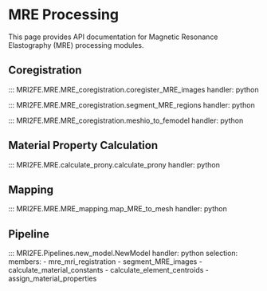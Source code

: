 # MRE Processing

This page provides API documentation for Magnetic Resonance Elastography (MRE) processing modules.

## Coregistration

::: MRI2FE.MRE.MRE_coregistration.coregister_MRE_images
handler: python

::: MRI2FE.MRE.MRE_coregistration.segment_MRE_regions
handler: python

::: MRI2FE.MRE.MRE_coregistration.meshio_to_femodel
handler: python

## Material Property Calculation

::: MRI2FE.MRE.calculate_prony.calculate_prony
handler: python

## Mapping

::: MRI2FE.MRE.MRE_mapping.map_MRE_to_mesh
handler: python

## Pipeline

::: MRI2FE.Pipelines.new_model.NewModel
handler: python
selection:
members: - mre_mri_registration - segment_MRE_images - calculate_material_constants - calculate_element_centroids - assign_material_properties
